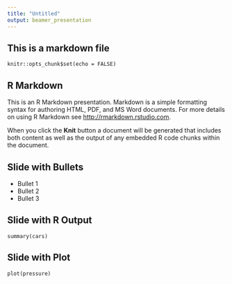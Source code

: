 ```yaml
---
title: "Untitled"
output: beamer_presentation
---
```


## This is a markdown file

```{r setup, include=FALSE}
knitr::opts_chunk$set(echo = FALSE)
```

## R Markdown

This is an R Markdown presentation. Markdown is a simple formatting syntax for authoring HTML, PDF, and MS Word documents. For more details on using R Markdown see <http://rmarkdown.rstudio.com>.

When you click the **Knit** button a document will be generated that includes both content as well as the output of any embedded R code chunks within the document.

## Slide with Bullets

- Bullet 1
- Bullet 2
- Bullet 3

## Slide with R Output

```{r cars, echo = TRUE}
summary(cars)
```

## Slide with Plot

```{r pressure}
plot(pressure)
```

